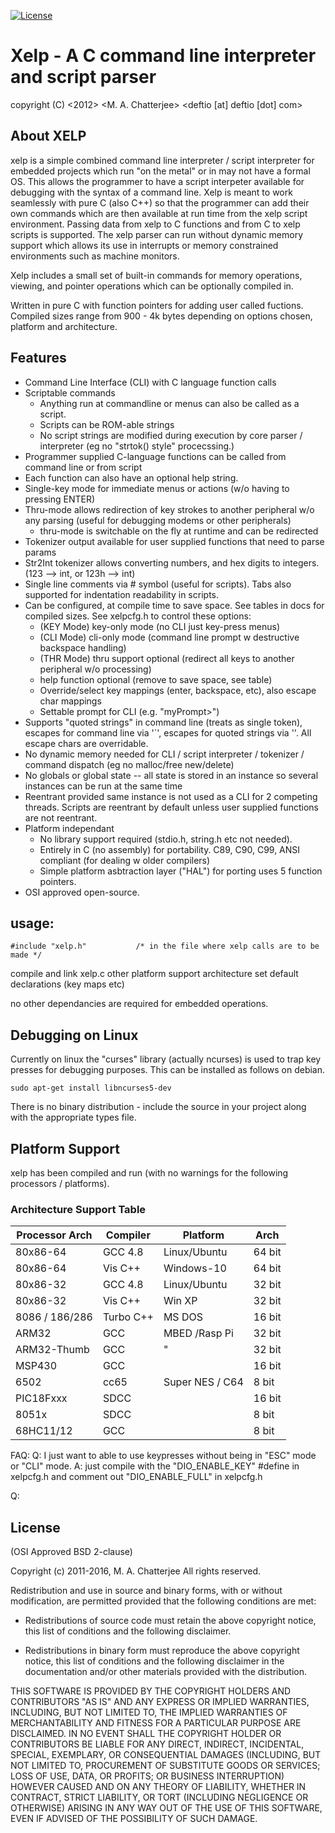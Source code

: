 [![License](https://img.shields.io/badge/License-BSD%202--Clause-blue.svg)](https://opensource.org/licenses/BSD-2-Clause)

# Xelp - A C command line interpreter and script parser

copyright (C) <2012>  <M. A. Chatterjee>  <deftio [at] deftio [dot] com>

 
## About XELP

xelp is a simple combined command line interpreter / script interpreter for embedded projects which run "on the metal" or in may not have a formal OS.  This allows the programmer to have a script interpeter available for debugging with the syntax of a command line.  Xelp is meant to work seamlessly with pure C (also C++) so that the programmer can add their own commands which are then available at run time from the xelp script environment.  Passing data from xelp to C functions and from C to xelp scripts is supported.    The xelp parser can run without dynamic memory support which allows its use in interrupts or memory constrained environments such as machine monitors.

Xelp includes a small set of built-in commands for memory operations, viewing, and pointer operations which can be optionally compiled in.

Written in pure C with function pointers for adding user called fuctions.  
Compiled sizes range from 900 - 4k bytes depending on options chosen, platform and architecture. 


## Features

* Command Line Interface (CLI) with C language function calls 
* Scriptable commands  
	* Anything run at commandline or menus can also be called as a script.  
	* Scripts can be ROM-able strings
	* No script strings are modified during execution by core parser / interpreter (eg no "strtok() style" procecssing.)
* Programmer supplied C-language functions can be called from command line or from script
* Each function can also have an optional help string.
* Single-key mode for immediate menus or actions (w/o having to pressing ENTER) 
* Thru-mode allows redirection of key strokes to another peripheral w/o any parsing (useful for debugging modems or other peripherals) 
	* thru-mode is switchable on the fly at runtime and can be redirected
* Tokenizer output available for user supplied functions that need to parse params
* Str2Int tokenizer allows converting numbers, and hex digits to integers.  (123 --> int, or 123h --> int)
* Single line comments via # symbol  (useful for scripts). Tabs also supported for indentation readability in scripts.  
* Can be configured, at compile time to save space.  See tables in docs for compiled sizes.   See xelpcfg.h to control these options:
	* (KEY Mode) key-only mode (no CLI just key-press menus) 
	* (CLI Mode) cli-only mode (command line prompt w destructive backspace handling)
	* (THR Mode) thru support optional (redirect all keys to another peripheral w/o processing) 
	* help function optional (remove to save space, see table)
	* Override/select key mappings (enter, backspace, etc), also escape char mappings 
	* Settable prompt for CLI (e.g. "myPrompt>")
* Supports "quoted strings" in command line (treats as single token), escapes for command line via '`', escapes for quoted strings via '\'.  All escape chars are overridable.
* No dynamic memory needed for CLI / script interpreter / tokenizer / command dispatch (eg no malloc/free new/delete)  
* No globals or global state -- all state is stored in an instance so several instances can be run at the same time
* Reentrant provided same instance is not used as a CLI for 2 competing threads.  Scripts are reentrant by default unless user supplied functions are not reentrant.
* Platform independant
	* No library support required (stdio.h, string.h etc not needed).  
	* Entirely in C (no assembly) for portability. C89, C90, C99, ANSI compliant (for dealing w older compilers)
	* Simple platform asbtraction layer ("HAL") for porting uses 5 function pointers. 
* OSI approved open-source.    
	
## usage:
```
#include "xelp.h"			/* in the file where xelp calls are to be made */
```

compile and link xelp.c
other platform support architecture
set default declarations (key maps etc)

no other dependancies are required for embedded operations.

## Debugging on Linux
Currently on linux the "curses" library (actually ncurses) is used to trap key presses for debugging purposes.  This can be installed as follows on debian.
```
sudo apt-get install libncurses5-dev

```


There is no binary distribution - include the source in your project along with the appropriate types file.

## Platform Support

xelp has been compiled and run (with no warnings for the following processors / platforms).

### Architecture Support Table

| Processor Arch  | Compiler  | Platform        | Arch           |
|-----------------|-----------|-----------------|----------------|
| 80x86-64        | GCC 4.8   | Linux/Ubuntu    | 64 bit     	 |
| 80x86-64        | Vis C++   | Windows-10      | 64 bit         |
| 80x86-32        | GCC 4.8   | Linux/Ubuntu    | 32 bit  	     |
| 80x86-32        | Vis C++   | Win XP          | 32 bit         |
| 8086 / 186/286  | Turbo C++ | MS DOS          | 16 bit         |
| ARM32           | GCC       | MBED /Rasp Pi   | 32 bit         | 
| ARM32-Thumb	  | GCC       | "               | 32 bit         |
| MSP430          | GCC       |                 | 16 bit         |
| 6502            | cc65      | Super NES / C64 |  8 bit         |   
| PIC18Fxxx       | SDCC      |                 | 16 bit         |
| 8051x           | SDCC      |                 |  8 bit         |
| 68HC11/12       | GCC       |                 |  8 bit         |


FAQ:
Q: I just want to able to use keypresses without being in "ESC" mode or "CLI" mode.
A: just compile with the "DIO_ENABLE_KEY" #define in xelpcfg.h and comment out "DIO_ENABLE_FULL" in xelpcfg.h

Q: 


## License

(OSI Approved BSD 2-clause)

Copyright (c) 2011-2016, M. A. Chatterjee <deftio at deftio dot com>
All rights reserved.

Redistribution and use in source and binary forms, with or without
modification, are permitted provided that the following conditions are met:

* Redistributions of source code must retain the above copyright notice, this
  list of conditions and the following disclaimer.

* Redistributions in binary form must reproduce the above copyright notice,
  this list of conditions and the following disclaimer in the documentation
  and/or other materials provided with the distribution.

THIS SOFTWARE IS PROVIDED BY THE COPYRIGHT HOLDERS AND CONTRIBUTORS "AS IS"
AND ANY EXPRESS OR IMPLIED WARRANTIES, INCLUDING, BUT NOT LIMITED TO, THE
IMPLIED WARRANTIES OF MERCHANTABILITY AND FITNESS FOR A PARTICULAR PURPOSE ARE
DISCLAIMED. IN NO EVENT SHALL THE COPYRIGHT HOLDER OR CONTRIBUTORS BE LIABLE
FOR ANY DIRECT, INDIRECT, INCIDENTAL, SPECIAL, EXEMPLARY, OR CONSEQUENTIAL
DAMAGES (INCLUDING, BUT NOT LIMITED TO, PROCUREMENT OF SUBSTITUTE GOODS OR
SERVICES; LOSS OF USE, DATA, OR PROFITS; OR BUSINESS INTERRUPTION) HOWEVER
CAUSED AND ON ANY THEORY OF LIABILITY, WHETHER IN CONTRACT, STRICT LIABILITY,
OR TORT (INCLUDING NEGLIGENCE OR OTHERWISE) ARISING IN ANY WAY OUT OF THE USE
OF THIS SOFTWARE, EVEN IF ADVISED OF THE POSSIBILITY OF SUCH DAMAGE.


